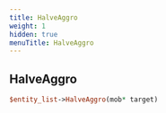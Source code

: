 ```yaml
---
title: HalveAggro
weight: 1
hidden: true
menuTitle: HalveAggro
---
```

## HalveAggro
```perl
$entity_list->HalveAggro(mob* target)
```